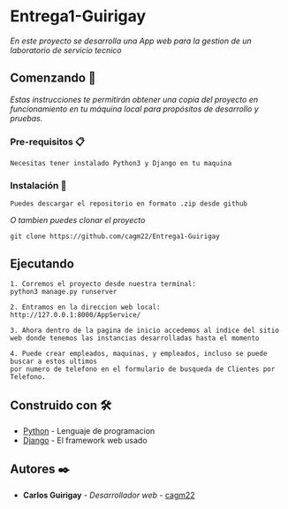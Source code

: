 # Entrega1-Guirigay

_En este proyecto se desarrolla una App web para la gestion de un laboratorio de servicio tecnico_

## Comenzando 🚀

_Estas instrucciones te permitirán obtener una copia del proyecto en funcionamiento en tu máquina local para propósitos de desarrollo y pruebas._

### Pre-requisitos 📋

```
Necesitas tener instalado Python3 y Django en tu maquina
```

### Instalación 🔧

```
Puedes descargar el repositorio en formato .zip desde github
```

_O tambien puedes clonar el proyecto_

```
git clone https://github.com/cagm22/Entrega1-Guirigay
```

## Ejecutando

```
1. Corremos el proyecto desde nuestra terminal:
python3 manage.py runserver

2. Entramos en la direccion web local:
http://127.0.0.1:8000/AppService/

3. Ahora dentro de la pagina de inicio accedemos al indice del sitio 
web donde tenemos las instancias desarrolladas hasta el momento

4. Puede crear empleados, maquinas, y empleados, incluso se puede buscar a estos ultimos
por numero de telefono en el formulario de busqueda de Clientes por Telefono.
```

## Construido con 🛠️

* [Python](https://www.python.org/) - Lenguaje de programacion
* [Django](https://www.djangoproject.com/) - El framework web usado

## Autores ✒️

* **Carlos Guirigay** - *Desarrollador web* - [cagm22](https://github.com/cagm22)
